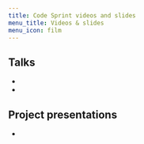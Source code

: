 ```yaml
---
title: Code Sprint videos and slides
menu_title: Videos & slides
menu_icon: film
---
```


## Talks

<ul class="grid">
<li class="video" markdown="1">

</li>
<li class="video" markdown="1">

</li>
</ul>

## Project presentations

<ul class="grid">
<li class="video" markdown="1">

</li>
</ul>